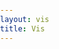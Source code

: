 ```yaml
---
layout: vis
title: Vis
---
```


<style type="text/css">

    .link {
        fill: none;
        stroke: #666;
        stroke-width: 1.5px;
    }

    #owned {
        fill: green;
    }

    .link.owned {
        stroke: green;
    }

    .link.forked {
        stroke-dasharray: 0, 2 1;
    }

    circle {
        fill: #ccc;
        stroke: #333;
        stroke-width: 1.5px;
    }

    text {
        font: 10px sans-serif;
        pointer-events: none;
        text-shadow: 0 1px 0 #fff, 1px 0 0 #fff, 0 -1px 0 #fff, -1px 0 0 #fff;
    }

    body {
        height: 100%;
        padding: 0;
        margin: 0;
    }

</style>

<script type="text/javascript">

    var repos = [
        {name: 'xyz123456'},
        {name: 'dfgdfg'},
        {name: 'dfgdf'},
        {name: '234234'},
        {name: 'd09rtet'},
        {name: 'fdgdf03'}
    ];

    _.each(repos, function (x) {
        x.mapping = {
            type: 'Repo'
        };
    });

    var users = [
        {name: 'mtford90', url: 'https://avatars2.githubusercontent.com/u/1734057?v=2&s=460'},
        {name: 'wallyqs', url: 'https://avatars2.githubusercontent.com/u/26195?v=2&s=460'}
    ];
    _.each(users, function (x) {
        x.mapping = {
            type: 'User'
        };
    });

    var links = [
        {source: users[0], target: repos[0], relationshipType: "owned"},
        {source: users[0], target: repos[1], relationshipType: "owned"},
        {source: users[0], target: repos[2], relationshipType: "owned"},
        {source: users[0], target: repos[3], relationshipType: "owned"},
        {source: users[0], target: repos[4], relationshipType: "owned"},
        {source: users[0], target: repos[5], relationshipType: "owned"},
        {source: repos[2], target: repos[3], relationshipType: "forked"},
        {source: users[1], target: users[0], relationshipType: 'follows'}
    ];

    var nodes = {};

    // Compute the distinct nodes from the links.
    links.forEach(function (link) {
        link.source = nodes[link.source.name] || (nodes[link.source.name] = link.source);
        link.target = nodes[link.target.name] || (nodes[link.target.name] = link.target);
    });
    console.log(nodes);

    var margin = {top: -5, right: -5, bottom: -5, left: -5},
            width = 960,
            height = 500;

    var force = d3.layout.force()
            .nodes(d3.values(nodes))
            .links(links)
            .linkDistance(100)
            .charge(-300)
            .on("tick", tick)
            .start();


    var zoom = d3.behavior.zoom()
            .scaleExtent([1, 10])
            .on("zoom", zoomed);


    var svg = d3.select("body").append("svg")
            .attr("width", '100%')
            .attr("height", '100%')
            .attr('id', 'svg')
            .append("g")
            .attr("transform", "translate(" + margin.left + "," + margin.right + ")")
            .call(zoom);

    var rect = svg.append("rect")
            .attr("width", '100%')
            .attr("height", '100%')
            .style("fill", "none")
            .style("pointer-events", "all");

    var transx = $('#svg').width() / 2;
    var transy = $('#svg').height() / 2;

    var container = svg.append("g")
            .attr('id', 'container')
            .attr("transform", "translate(" + transx + "," + transy + ")");

    zoom.translate([transx, transy]);


    console.log('container', container);

    // Per-type markers, as they don't inherit styles.
    container.append("defs").selectAll("marker")
            .data(["ManyToMany", "owned", "forked"])
            .enter().append("marker")
            .attr("id", function (d) { return d; })
            .attr("viewBox", "0 -5 10 10")
            .attr("refX", 15)
            .attr("refY", -1.5)
            .attr("markerWidth", 6)
            .attr("markerHeight", 6)
            .attr("orient", "auto")
            .append("path")
            .attr("d", "M0,-5L10,0L0,5");

    var links = force.links();
    console.log('links', links);
    var path = container.append("g").selectAll("path")
            .data(links)
            .enter().append("path")
            .attr("class", function (d) { return "link " + d.relationshipType; });
    //            .attr("marker-end", function (d) { return "url(#" + d.type + ")"; });


    var drag = force.drag()
            .on("dragstart", function () {
                console.log('event...', d3.event);
                d3.event.sourceEvent.stopPropagation();
            });

    //    var circle = container.append("g").selectAll("circle")
    //            .data(force.nodes())
    //            .enter().append("circle")
    //            .attr("r", 6)
    //            .call(drag);


    var circle = container.append("g").selectAll("circle")
            .data(force.nodes())
            .enter().append("image")
            .attr('height', 20)
            .attr('width', 20)
            .attr('xlink:href', function (d) {
                if (d.mapping.type == 'Repo') {
                    return 'repo.svg'
                }
                else if (d.mapping.type == 'User') {
                    return d.url;
                }
            })
            .on('click', function () {
                console.log('clicked!');
            })
            .call(drag);

    var text = container.append("g").selectAll("text")
            .data(force.nodes())
            .enter().append("text")
            .attr("x", 8)
            .attr("y", ".31em")
            .text(function (d) { return d.name; });

    // Use elliptical arc path segments to doubly-encode directionality.
    function tick() {
        path.attr("d", linkArc);
        circle.attr("transform", transform);
        text.attr("transform", transform);
    }

    function linkArc(d) {
        var dx = d.target.x - d.source.x,
                dy = d.target.y - d.source.y,
                dr = Math.sqrt(dx * dx + dy * dy);
        return "M" + d.source.x + "," + d.source.y + "A" + dr + "," + dr + " 0 0,1 " + d.target.x + "," + d.target.y;
    }

    function transform(d) {
        return "translate(" + (d.x - 10) + "," + (d.y - 10) + ")";
    }

    function zoomed() {
        console.log(d3.event);
        container.attr("transform", "translate(" + d3.event.translate + ")scale(" + d3.event.scale + ")");
    }

</script>


